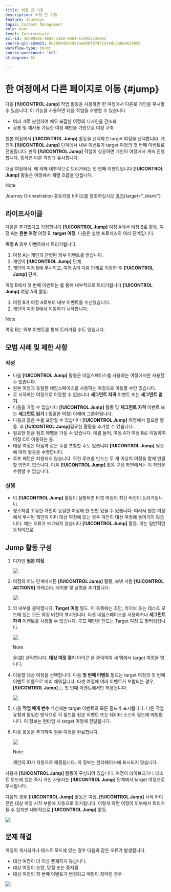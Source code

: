 ```yaml
---
title: 여정 간 이동
description: 여정 간 이동
feature: Journeys
topic: Content Management
role: User
level: Intermediate
exl-id: 46d8950b-8b02-4160-89b4-1c492533c0e2
source-git-commit: 882b99d9b49e1ae6d0f97872a74dc5a8a4639050
workflow-type: tm+mt
source-wordcount: '801'
ht-degree: 6%

---
```


# 한 여정에서 다른 페이지로 이동 {#jump}

다음 **[!UICONTROL Jump]** 작업 활동을 사용하면 한 여정에서 다른로 개인을 푸시할 수 있습니다. 이 기능을 사용하면 다음 작업을 수행할 수 있습니다.

* 여러 개로 분할하여 매우 복잡한 여정의 디자인을 간소화
* 공통 및 재사용 가능한 여정 패턴을 기반으로 여정 구축

원본 여정에서 **[!UICONTROL Jump]** 활동을 선택하고 target 여정을 선택합니다. 개인이 **[!UICONTROL Jump]** 단계에서 내부 이벤트가 target 여정의 첫 번째 이벤트로 전송됩니다. 만약 **[!UICONTROL Jump]** 작업이 성공하면 개인이 여정에서 계속 진행합니다. 동작은 다른 작업과 유사합니다.

대상 여정에서, 에 의해 내부적으로 트리거되는 첫 번째 이벤트입니다 **[!UICONTROL Jump]** 활동은 여정에서 개별 흐름을 만듭니다.

>[!NOTE]
>
>Journey Orchestration 튜토리얼 비디오를 참조하십시오 [여기](https://experienceleague.adobe.com/docs/journey-orchestration-learn/tutorials/building-a-journey/jumping-to-another-journey.html?lang=ko-KR){target=&quot;_blank&quot;}

## 라이프사이클

다음을 추가했다고 가정합니다 **[!UICONTROL Jump]** 여정 A에서 여정 B로 활동. 여정 A는 **원본 여정** 여정 B, **target 여정**.
다음은 실행 프로세스의 여러 단계입니다.

**여정 A** 외부 이벤트에서 트리거됩니다.

1. 여정 A는 개인과 관련된 외부 이벤트를 받습니다.
1. 개인이 **[!UICONTROL Jump]** 단계.
1. 개인이 여정 B에 푸시되고, 여정 A의 다음 단계로 이동한 후 **[!UICONTROL Jump]** 단계.

여정 B에서 첫 번째 이벤트는 를 통해 내부적으로 트리거됩니다 **[!UICONTROL Jump]** 여정 A의 활동:

1. 여정 B가 여정 A로부터 내부 이벤트를 수신했습니다.
1. 개인이 여정 B에서 이동하기 시작합니다.

>[!NOTE]
>
>여정 B는 외부 이벤트를 통해 트리거될 수도 있습니다.

## 모범 사례 및 제한 사항

### 작성

* 다음 **[!UICONTROL Jump]** 활동은 네임스페이스를 사용하는 여정에서만 사용할 수 있습니다.
* 원본 여정과 동일한 네임스페이스를 사용하는 여정으로 이동할 수만 있습니다.
* 로 시작하는 여정으로 이동할 수 없습니다 **세그먼트 자격** 이벤트 또는 **세그먼트 읽기**.
* 다음을 가질 수 없습니다 **[!UICONTROL Jump]** 활동 및 **세그먼트 자격** 이벤트 또는 **세그먼트 읽기** ( 동일한 여정) 아래에 그룹화됩니다.
* 다음과 같은 수를 포함할 수 있습니다 **[!UICONTROL Jump]** 여정에서 필요한 활동. 후 **[!UICONTROL Jump]**&#x200B;필요한 활동을 추가할 수 있습니다.
* 필요한 만큼 점프 레벨을 가질 수 있습니다. 예를 들어, 여정 A가 여정 B로 이동하여 여정 C로 이동하는 등.
* 대상 여정은 다음과 같은 수를 포함할 수도 있습니다 **[!UICONTROL Jump]** 필요에 따라 활동을 수행합니다.
* 루프 패턴은 지원되지 않습니다. 무한 루프를 만드는 두 개 이상의 여정을 함께 연결할 방법이 없습니다. 다음 **[!UICONTROL Jump]** 활동 구성 화면에서는 이 작업을 수행할 수 없습니다.

### 실행

* 이 **[!UICONTROL Jump]** 활동이 실행되면 타겟 여정의 최신 버전이 트리거됩니다.
* 평소처럼 고유한 개인이 동일한 여정에 한 번만 있을 수 있습니다. 따라서 원본 여정에서 푸시된 개인이 이미 대상 여정에 있는 경우 개인이 대상 여정에 들어가지 않습니다. 에는 오류가 보고되지 않습니다 **[!UICONTROL Jump]** 활동. 이는 일반적인 동작이므로

## Jump 활동 구성

1. 디자인 **원본 여정**.

   ![](assets/jump1.png)

1. 여정의 어느 단계에서든 **[!UICONTROL Jump]** 활동, 보낸 사람 **[!UICONTROL ACTIONS]** 카테고리. 레이블 및 설명을 추가합니다.

   ![](assets/jump2.png)

1. 의 내부를 클릭합니다. **Target 여정** 필드.
이 목록에는 초안, 라이브 또는 테스트 모드에 있는 모든 여정 버전이 표시됩니다. 다른 네임스페이스를 사용하거나 **세그먼트 자격** 이벤트를 사용할 수 없습니다. 루프 패턴을 만드는 Target 여정 도 필터링됩니다.

   ![](assets/jump3.png)

   >[!NOTE]
   >
   >을(를) 클릭합니다. **대상 여정 열기** 아이콘 을 클릭하여 새 탭에서 target 여정을 엽니다.

1. 이동할 대상 여정을 선택합니다.
다음 **첫 번째 이벤트** 필드는 target 여정의 첫 번째 이벤트 이름으로 미리 채워집니다. 타겟 여정에 여러 이벤트가 포함되는 경우, **[!UICONTROL Jump]** 는 첫 번째 이벤트에서만 허용됩니다.

   ![](assets/jump4.png)

1. 다음 **작업 매개 변수** 섹션에는 target 이벤트의 모든 필드가 표시됩니다. 다른 작업 유형과 동일한 방식으로 각 필드를 원본 이벤트 또는 데이터 소스의 필드에 매핑합니다. 이 정보는 런타임 시 target 여정에 전달됩니다.
1. 다음 활동을 추가하여 원본 여정을 완료합니다.

   ![](assets/jump5.png)


   >[!NOTE]
   >
   >개인의 ID가 자동으로 매핑됩니다. 이 정보는 인터페이스에 표시되지 않습니다.

사용자 **[!UICONTROL Jump]** 활동이 구성되어 있습니다. 여정이 라이브되거나 테스트 모드에 있는 즉시 개인 사용자는 **[!UICONTROL Jump]** 단계에서 target 여정으로 푸시됩니다.

다음의 경우 **[!UICONTROL Jump]** 활동은 여정, **[!UICONTROL Jump]** 시작 아이콘은 대상 여정 시작 부분에 자동으로 추가됩니다. 이렇게 하면 여정이 외부에서 트리거될 수 있지만 내부적으로 **[!UICONTROL Jump]** 활동.

![](assets/jump7.png)

## 문제 해결

여정이 게시되거나 테스트 모드에 있는 경우 다음과 같은 오류가 발생합니다.
* 대상 여정이 더 이상 존재하지 않습니다.
* 대상 여정이 초안, 닫힘 또는 중지됨
* 대상 여정의 첫 번째 이벤트가 변경되고 매핑이 끊어진 경우

![](assets/jump6.png)
